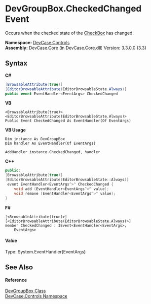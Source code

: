 # DevGroupBox.CheckedChanged Event
 

Occurs when the checked state of the <a href="P_DevCase_Controls_DevGroupBox_CheckBox">CheckBox</a> has changed.

**Namespace:**&nbsp;<a href="N_DevCase_Controls">DevCase.Controls</a><br />**Assembly:**&nbsp;DevCase.Core (in DevCase.Core.dll) Version: 3.3.0.0 (3.3)

## Syntax

**C#**<br />
``` C#
[BrowsableAttribute(true)]
[EditorBrowsableAttribute(EditorBrowsableState.Always)]
public event EventHandler<EventArgs> CheckedChanged
```

**VB**<br />
``` VB
<BrowsableAttribute(true)>
<EditorBrowsableAttribute(EditorBrowsableState.Always)>
Public Event CheckedChanged As EventHandler(Of EventArgs)
```

**VB Usage**<br />
``` VB Usage
Dim instance As DevGroupBox
Dim handler As EventHandler(Of EventArgs)

AddHandler instance.CheckedChanged, handler

```

**C++**<br />
``` C++
public:
[BrowsableAttribute(true)]
[EditorBrowsableAttribute(EditorBrowsableState::Always)]
 event EventHandler<EventArgs^>^ CheckedChanged {
	void add (EventHandler<EventArgs^>^ value);
	void remove (EventHandler<EventArgs^>^ value);
}
```

**F#**<br />
``` F#
[<BrowsableAttribute(true)>]
[<EditorBrowsableAttribute(EditorBrowsableState.Always)>]
member CheckedChanged : IEvent<EventHandler<EventArgs>,
    EventArgs>

```


#### Value
Type: System.EventHandler(EventArgs)

## See Also


#### Reference
<a href="T_DevCase_Controls_DevGroupBox">DevGroupBox Class</a><br /><a href="N_DevCase_Controls">DevCase.Controls Namespace</a><br />